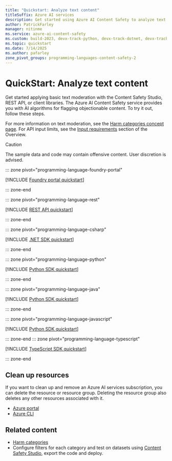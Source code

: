 ```yaml
---
title: "Quickstart: Analyze text content"
titleSuffix: Azure AI services
description: Get started using Azure AI Content Safety to analyze text content for objectionable material.
author: PatrickFarley
manager: nitinme
ms.service: azure-ai-content-safety
ms.custom: build-2023, devx-track-python, devx-track-dotnet, devx-track-extended-java, devx-track-js
ms.topic: quickstart
ms.date: 7/14/2025
ms.author: pafarley
zone_pivot_groups: programming-languages-content-safety-2
---
```


# QuickStart: Analyze text content

Get started applying basic text moderation with the Content Safety Studio, REST API, or client libraries. The Azure AI Content Safety service provides you with AI algorithms for flagging objectionable content. To try it out, follow these steps.

For more information on text moderation, see the [Harm categories concept page](./concepts/harm-categories.md). For API input limits, see the [Input requirements](./overview.md#input-requirements) section of the Overview. 


> [!CAUTION]
> 
> The sample data and code may contain offensive content. User discretion is advised.

::: zone pivot="programming-language-foundry-portal"

[!INCLUDE [Foundry portal quickstart](./includes/quickstarts/foundry-quickstart-text.md)]

::: zone-end

::: zone pivot="programming-language-rest"

[!INCLUDE [REST API quickstart](./includes/quickstarts/rest-quickstart-text.md)]

::: zone-end

::: zone pivot="programming-language-csharp"

[!INCLUDE [.NET SDK quickstart](./includes/quickstarts/csharp-quickstart-text.md)]

::: zone-end

::: zone pivot="programming-language-python"

[!INCLUDE [Python SDK quickstart](./includes/quickstarts/python-quickstart-text.md)]

::: zone-end

::: zone pivot="programming-language-java"

[!INCLUDE [Python SDK quickstart](./includes/quickstarts/java-quickstart-text.md)]

::: zone-end

::: zone pivot="programming-language-javascript"

[!INCLUDE [Python SDK quickstart](./includes/quickstarts/javascript-quickstart-text.md)]

::: zone-end
::: zone pivot="programming-language-typescript"

[!INCLUDE [TypeScript SDK quickstart](./includes/quickstarts/typescript-quickstart-text.md)]

::: zone-end


## Clean up resources

If you want to clean up and remove an Azure AI services subscription, you can delete the resource or resource group. Deleting the resource group also deletes any other resources associated with it.

- [Azure portal](../multi-service-resource.md?pivots=azportal#clean-up-resources)
- [Azure CLI](../multi-service-resource.md?pivots=azcli#clean-up-resources)


## Related content

* [Harm categories](./concepts/harm-categories.md)
* Configure filters for each category and test on datasets using [Content Safety Studio](studio-quickstart.md), export the code and deploy.
